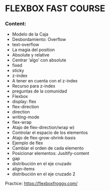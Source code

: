 # FLEXBOX FAST COURSE

### Content:
- Modelo de la Caja
- Desbordamiento: Overflow
- text-overflow
- La magia del position
- Absolute y relative
- Centrar ‘algo’ con absolute
- fixed
- sticky
- z-index
- A tener en cuenta con el z-index
- Recurso para z-index
- preguntas de la comunidad
- Flexbox
- display: flex
- flex-direction
- direction
- writing-mode
- flex-wrap
- Atajo de flex-direction/wrap w)
- Controlar el espacio de los elementos
- Atajo de flex-grow-shrink-basis
- Ejemplo de flex
- Cambiar el orden de cada elemento
- Posicionar elementos: Jusitify-content
- gap
- distribución en el eje cruzado
- align-items
- distribución en el eje cruzado 2

Practice: https://flexboxfroggy.com/